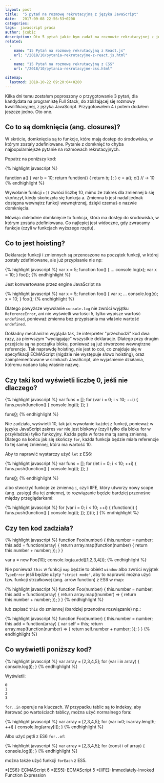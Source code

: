```yaml
---
layout: post
title:  "5 pytań na rozmowę rekrutacyjną z języka JavaScript"
date:   2017-09-08 22:56:53+0200
categories:
tags:  javascript praca
author: jcubic
description: Oto 5 pytań jakie bym zadał na rozmowie rekrutacyjnej z języka JavaScript, czyli najważniejsza część Front-Endu. Takie pytania mogą pojawić się na rozmowie kwalifikacyjnej z JS.
related:
  -
    name: "15 Pytań na rozmowę rekrutacyjną z React.js"
    url: "/2018/10/pytania-rekrutacyjne-z-react.js.html"
  -
    name: "15 Pytań na rozmowę rekrutacyjną z CSS"
    url: "/2018/10/pytania-rekrutacyjne-css.html"

sitemap:
  lastmod: 2018-10-22 09:20:04+0200
---
```


Kilka dni temu zostałem poproszony o przygotowanie 3 pytań, dla kandydata na programistę Full Stack, do zbliżającej
się rozmowy kwalifikacyjnej, z języka JavaScript. Przygotowałem 4 i potem dodałem jeszcze jedno. Oto one.

<!-- more -->

## Co to są domknięcia (ang. closures)?

W skrócie, domknięcia są to funkcje, które mają dostęp do środowiska, w którym zostały zdefiniowane.
Pytanie z domknięć to chyba najpopularniejsze pytanie na rozmowach rekrutacyjnych.

Popatrz na poniższy kod:

{% highlight javascript %}

function a() {
  var b = 10;
  return function() {
     return b;
  };
}
c = a();
c()
// -> 10
{% endhighlight %}

Wywołanie funkcji `c()` zwróci liczbę 10, mimo że zakres dla zmiennej b się skończył, kiedy skończyła się funkcja a.
Zmienna b jest nadal jednak dostępna wewnątrz funkcji wewnętrznej, dzięki czemuś o nazwie domknięcia.


Mówiąc dokładnie domknięcie to funkcja, która ma dostęp do środowiska, w którym została zdefiniowana.
Co najlepiej jest widoczne, gdy zwracamy funkcje (czyli w funkcjach wyższego rzędu).

## Co to jest hoisting?

Deklaracje funkcji i zmiennych są przenoszone na początek funkcji, w której zostały zdefiniowane,
ale już przypisanie nie np:

{% highlight javascript %}
var x = 5;
function foo() {
   …
   console.log(x);
   var x = 10;
}
foo();
{% endhighlight %}

Jest konwertowane przez engine JavaScript na

{% highlight javascript %}
var x = 5;
function foo() {
   var x;
   …
   console.log(x);
   x = 10;
}
foo();
{% endhighlight %}

Dlatego powyższe wywołanie `console.log` nie zwróci wyjątku `ReferenceError`, ani nie wyświetli wartości 5, tylko wypisze wartość `undefined`, ponieważ zmienna bez przypisania ma właśnie wartość `undefined`.


Dokładny mechanizm wygląda tak, że interpreter "przechodzi" kod dwa razy, za pierwszym "wyciągając" wszystkie deklaracje.
Dlatego przy drugim przejściu są na początku bloku, ponieważ są już stworzone wewnętrzne referencje. Tak naprawdę
hoisting, nie jest to coś, co znajduje się w specyfikacji ECMAScript (nigdzie nie występuje słowo hoisting),
oraz zaimplementowane w silnikach JavaScript, ale wyjaśnienie działania, któremu nadano taką właśnie nazwę.

## Czy taki kod wyświetli liczbę 0, jeśli nie dlaczego?

{% highlight javascript %}
var funs = [];
for (var i = 0; i < 10; ++i) {
   funs.push(function() {
      console.log(i);
   });
}

funs[0]();
{% endhighlight %}

Nie zadziała, wyświetli 10, tak jak wywołanie każdej z funkcji, ponieważ w języku JavaScript zakres `var` nie jest blokowy (czyli tylko dla bloku for w przykładzie) tylko funkcyjny. Każda pętla w forze ma tą samą zmienną. Dlatego na końcu jak się skończy `for`, każda funkcja będzie miała referencje to tej samej zmiennej, która ma wartość 10.

Aby to naprawić wystarczy użyć `let` z ES6:

{% highlight javascript %}
var funs = [];
for (let i = 0; i < 10; ++i) {
   funs.push(function() {
      console.log(i);
   });
}

funs[0]();
{% endhighlight %}


albo stworzyć funkcje ze zmienną `i`, czyli IIFE, który utworzy nowy scope (ang. zasięg) dla tej zmiennej, to rozwiązanie będzie bardziej przenośne między przeglądarkami:

{% highlight javascript %}
for (var i = 0; i < 10; ++i) {
   (function(i) {
       funs.push(function() {
           console.log(i);
       });
   })(i);
}
{% endhighlight %}


## Czy ten kod zadziała?

{% highlight javascript %}
function Foo(number) {
    this.number = number;
    this.add = function(array) {
        return array.map(function(number) {
            return this.number + number;
        });
    }
}

var a = new Foo(10);
console.log(a.add([1,2,3,4]));
{% endhighlight %}

Nie ponieważ `this` w funkcji `map` będzie to obiekt `window` albo zwróci wyjątek `TypeError` jeśli będzie użyty `"strict mode"`, aby to naprawić można użyć tzw. funkcji strzałkowej (ang. arrow function) z ES6 w map:

{% highlight javascript %}
function Foo(number) {
    this.number = number;
    this.add = function(array) {
        return array.map((number) => {
            return this.number + number;
        });
    }
}
{% endhighlight %}


lub zapisać `this` do zmiennej (bardziej przenośne rozwiązanie) np.:

{% highlight javascript %}
function Foo(number) {
    this.number = number;
    this.add = function(array) {
        var self = this;
        return array.map(function(number) => {
            return self.number + number;
        });
    }
}
{% endhighlight %}

## Co wyświetli poniższy kod?


{% highlight javascript %}
var array = [2,3,4,5];
for (var i in array) {
    console.log(i);
}
{% endhighlight %}

Wyświetli:

```
0
1
2
3
```

`for..in` operuje na kluczach. W przypadku tablic są to indeksy, aby iterować po wartościach tablicy, można użyć normalnego fora:

{% highlight javascript %}
var array = [2,3,4,5];
for (var i=0; i<array.length; ++i) {
    console.log(array[i]);
}
{% endhighlight %}

Albo użyć pętli z ES6 `for..of`:

{% highlight javascript %}
var array = [2,3,4,5];
for (const i of array) {
    console.log(i);
}
{% endhighlight %}

można także użyć funkcji `forEach` z ES5.


*[ES6]: ECMAScript 6
*[ES5]: ECMAScript 5
*[IIFE]: Immediately-Invoked Function Expression
